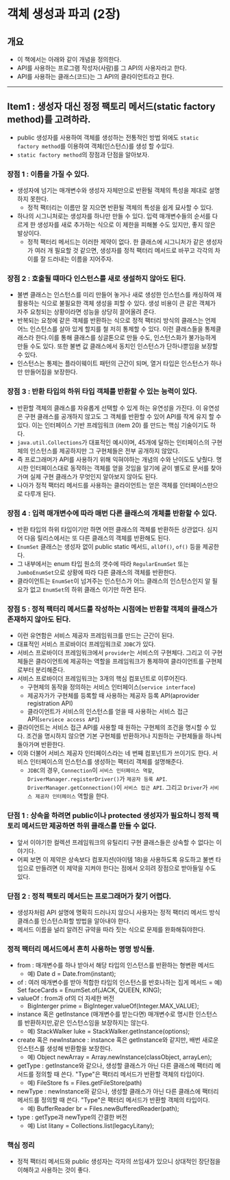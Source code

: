 # 객체 생성과 파괴 (2장)

## 개요
- 이 책에서는 아래와 같이 개념을 정의한다.
- API를 사용하는 프로그램 작성자(사람)를 그 API의 사용자라고 한다.
- API를 사용하는 클래스(코드)는 그 API의 클라이언트라고 한다.

---

## Item1 : 생성자 대신 정정 팩토리 메서드(static factory method)를 고려하라. 
- public 생성자를 사용하여 객체를 생성하는 전통적인 방법 외에도 `static factory method`를 이용하여 객체(인스턴스)를 생성 할 수있다.
- `static factory method`의 장점과 단점을 알아보자.
 
### 장점 1 : 이름을 가질 수 있다.
- 생성자에 넘기는 매개변수와 생성자 자체만으로 반환될 객체의 특성을 제대로 설명하지 못한다.
    - 정적 팩터리는 이름만 잘 지으면 반환될 객체의 특성을 쉽게 묘사할 수 있다.
- 하나의 시그니처로는 생성자를 하나만 만들 수 있다. 입력 매개변수들의 순서를 다르게 한 생성자를 새로 추가하는 식으로 이 제한을 피해볼 수도 있지만, 좋지 않은 발상이다.
    - 정적 팩터리 메서드는 이러한 제약이 없다. 한 클래스에 시그니처가 같은 생성자가 여러 개 필요할 것 같으면, 생성자를 정적 팩터리 메서드로 바꾸고 각각의 차이를 잘 드러내는 이름을 지어주자.

### 장점 2 : 호출될 떄마다 인스턴스를 새로 생설하지 않아도 된다.
- 불변 클래스는 인스턴스를 미리 만들어 놓거나 새로 생성한 인스턴스를 캐싱하여 재활용하는 식으로 불필요한 객체 생성을 피할 수 있다. 생성 비용이 큰 같은 객체가
자주 요청되는 상황이라면 성능을 상당히 끌어올려 준다.
- 반복되는 요청에 같은 객체를 반환하는 식으로 정적 팩터리 방식의 클래스는 언제 어느 인스턴스를 살아 있게 할지를 철
저히 통제할 수 있다. 이런 클래스들을 통제클래스라 한다.이를 통해 클래스를 싱글톤으로 만들 수도, 인스턴스화가 불가능하게 만들 수도 있다. 또한 불변 값 클래스에서 동치인 인스턴스가
단하나뿐임을 보장할 수 있다.
- 인스턴스는 통제는 플라이웨이트 패턴의 근간이 되며, 열거 타입은 인스턴스가 하나만 만들어짐을 보장한다.  

### 장점 3 : 반환 타입의 하위 타입 객체를 반환할 수 있는 능력이 있다.
- 반환할 객체의 클래스를 자유롭게 선택할 수 있게 하는 유연성을 가진다. 이 유연성은 구현 클래스를 공개하지 않고도 그 객체를 반환할 수 있어 API를 작게 유지
  할 수 있다. 이는 인터페이스 기반 프레임워크 (item 20) 를 만드는 핵심 기술이기도 하다.
- `java.util.Collections`가 대표적인 예시이며, 45개에 달하는 인터페이스의 구현체의 인스턴스를 제공하지만 그 구현체들은 전부 공개하지 않았다.
- 즉 프로그래머가 API를 사용하기 위해 익혀야하는 개념의 수와 난이도도 낮췄다. 명시한 인터페이스대로 동작하는 객체를 얻을 것임을 알기에 굳이 별도로
문서를 찾아가며 실제 구현 클래스가 무엇인지 알아보지 않아도 된다.
- 나아가 정적 팩터리 메서드를 사용하는 클라이언트는 얻은 객체를 인터페이스만으로 다루개 된다.

### 장점 4 : 입력 매개변수에 따라 매번 다른 클래스의 개체를 반환할 수 있다.
- 반환 타입의 하위 타입이기만 하면 어떤 클래스의 객체를 반환하든 상관없다. 심지어 다음 릴리스에서는 또 다른 클래스의 객체를
반환해도 된다.
- `EnumSet` 클래스는 생성자 없이 public static 메서드, `allOf()`, `of()` 등을 제공한다.
- 그 내부에서는 enum 타입 원소의 갯수에 따라 `RegularEnumSet` 또는 `JumboEnumSet`으로 상황에 따라 다른 클래스의 객체를 반환한다.
- 클라이언트는 `EnumSet`이 넘겨주는 인스턴스가 어느 클래스의 인스턴스인지 알 필요가 없고 `EnumSet`의 하위 클래스 이기만 하면 된다.

### 장점 5 : 정적 팩터리 메서드를 작성하는 시점에는 반환할 객체의 클래스가 존재하지 않아도 된다.
- 이런 유연함은 서비스 제공자 프레임워크를 만드는 근간이 된다.
- 대표적인 서비스 프로바이더 프레임워크로 `JDBC`가 있다.
- 서비스 프로바이더 프레임워크에서 `provider`는 서비스의 구현체다. 그리고 이 구현체들은 클라이언트에 제공하는 역할을 프레임워크가 
  통제하여 클라이언트를 구현체로부터 분리해준다.
- 서비스 프로바이더 프레임워크는 3개의 핵심 컴포넌트로 이루어진다.
    - 구현체의 동작을 정의하는 서비스 인터페이스(`service interface`)
    - 제공자가가 구현체를 등록할 때 사용하는 제공자 등록 API(aprovider registration API)
    - 클라이언트가 서비스의 인스턴스를 얻을 때 사용하는 서비스 접근 API(`serviece access API`)
- 클라이언트는 서비스 접근 API를 사용할 때 원하는 구현체의 조건을 명시할 수 있다. 조건을 명시하지 않으면 기본 구현체를 반환하거나 지원하는 구현체들을 하나씩 
  돌아가며 반환한다.
- 이와 더불어 서비스 제공자 인터페이스라는 네 번째 컴포넌트가 쓰이기도 한다. 서비스 인터페이스의 인스턴스를 생성하는 팩터리 객체를 설명해준다. 
    - `JDBC`의 경우, `Connection`이 `서비스 인터페이스 역할`, `DriverManager.registerDriver()`가 `제공자 등록 API`. `DriverManager.getConnection()`이 `서비스 접근 API`. 그리고 `Driver`가 `서비스 제공자 인터페이스` 역할을 한다.
  
### 단점 1 : 상속을 하려면 public이나 protected 생성자가 필요하니 정적 팩토리 메서드만 제공하면 하위 클래스를 만들 수 없다.
- 앞서 이야기한 컬렉션 프레임워크의 유틸리티 구현 클래스들은 상속할 수 없다는 이야기다.
- 어찌 보면 이 제약은 상속보다 컴포지션(아이템 18)을 사용하도록 유도하고 불변 타입으로 만들려면 이 제약을 지켜야 한다는 점에서 오히려 장점으로 받아들일 수도 있다.

### 단점 2 : 정적 팩토리 메서드는 프로그래머가 찾기 어렵다. 
- 생성자처럼 API 설명에 명확히 드러나지 않으니 사용자는 정적 팩터리 메서드 방식 클래스를 인스턴스화할 방법을 알아내야 한다.
- 메서드 이름을 널리 알려진 규약을 따라 짓는 식으로 문제를 완화해줘야한다.

### 정적 팩터리 메서드에서 흔히 사용하는 명명 방식들.
- from : 매개변수를 하나 받아서 해당 타입의 인스턴스를 반환하는 형변환 메서드
    - 예) Date d = Date.from(instant);
- of : 여러 매개변수를 받아 적합한 타입의 인스턴스를 반호나하는 집게 메서드
    = 예) Set<Rank> faceCards = EnumSet.of(JACK, QUEEN, KING);
- valueOf : from과 of의 더 자세한 버전  
    - BigInterger prime = BigInteger.valueOf(Integer.MAX_VALUE);
- instance 혹은 getInstance (매개변수를 받는다면) 매개변수로 명시한 인스턴스를 반환하지만,같은 인스턴스임을 보장하지는 않는다.
    - 예) StackWalker luke = StackWalker.getInstance(options);
- create 혹은 newInstance : instance 혹은 getInstance와 같지만, 배번 새로운 인스턴스를 생성해 반환함을 보장한다.
    - 예) Object newArray = Array.newInstance(classObject, arrayLen);
- getType : getInstance와 같으나, 생성할 클래스가 아닌 다른 클래스에 팩터리 메서드를 정의할 때 쓴다. "Type"은 팩터리 메서드가
반환할 객체의 타입이다.
    - 예) FileStore fs = Files.getFileStore(path)  
- newType : newInstance와 같으나, 생성할 클래스가 아닌 다른 클래스에 팩터리 메서드를 정의할 때 쓴다. "Type"은 팩터리 메서드가
반환할 객체의 타입이다.
    - 예) BufferReader br = Files.newBufferedReader(path);
- type : getType과 newType의 간결한 버전
    - 예) List<Complaint> litany = Collections.list(legacyLitany);
    
### 핵심 정리
- 정적 팩터리 메서드와 public 생성자는 각자의 쓰임새가 있으니 상대적인 장단점을 이해하고 사용하는 것이 좋다. 
